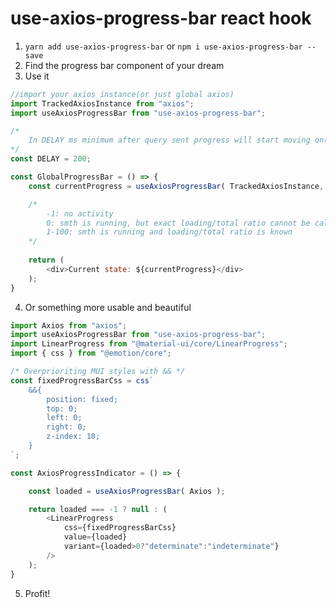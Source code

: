 # use-axios-progress-bar react hook

1. `yarn add use-axios-progress-bar` or `npm i use-axios-progress-bar --save`
2. Find the progress bar component of your dream
3. Use it
```javascript
//import your axios instance(or just global axios)
import TrackedAxiosInstance from "axios";
import useAxiosProgressBar from "use-axios-progress-bar";

/*
    In DELAY ms minimum after query sent progress will start moving on(smth like throttling to avoid frequent irritating twitches)
*/
const DELAY = 200;

const GlobalProgressBar = () => {
    const currentProgress = useAxiosProgressBar( TrackedAxiosInstance, DELAY );

    /*
        -1: no activity
        0: smth is running, but exact loading/total ratio cannot be calculated
        1-100: smth is running and loading/total ratio is known
    */
    
    return (
        <div>Current state: ${currentProgress}</div>
    );
}
```
4. Or something more usable and beautiful
```javascript
import Axios from "axios";
import useAxiosProgressBar from "use-axios-progress-bar";
import LinearProgress from "@material-ui/core/LinearProgress";
import { css } from "@emotion/core";

/* Overprioriting MUI styles with && */
const fixedProgressBarCss = css`
    &&{
        position: fixed;
        top: 0;
        left: 0;
        right: 0;
        z-index: 10;
    }   
`;

const AxiosProgressIndicator = () => {

    const loaded = useAxiosProgressBar( Axios );

    return loaded === -1 ? null : (
        <LinearProgress
            css={fixedProgressBarCss}
            value={loaded}
            variant={loaded>0?"determinate":"indeterminate"}
        />
    );
}
```
5. Profit!